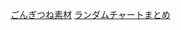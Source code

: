 
[ごんぎつね素材][*1]
[ランダムチャートまとめ][*2]

[*1]:https://www44.atwiki.jp/kyasaba/
[*2]:http://www.geocities.co.jp/Playtown-Rook/3224/chart/